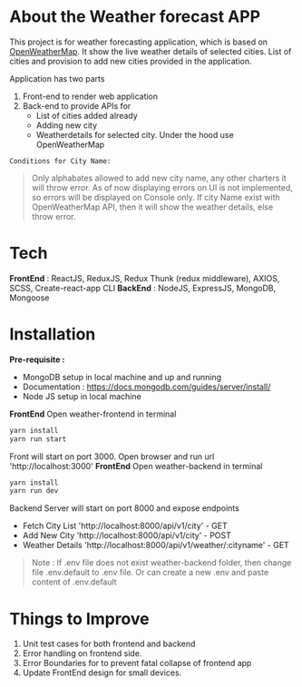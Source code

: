 # About the Weather forecast APP
This project is for weather forecasting application, which is based on [OpenWeatherMap]. 
It show the live weather details of selected cities. List of cities and provision to add new cities provided in the application.

Application has two parts
1. Front-end to render web application
2. Back-end to provide APIs for 
    - List of cities added already
    - Adding new city 
    - Weatherdetails for selected city. Under the hood use OpenWeatherMap

`Conditions for City Name:`
>Only alphabates allowed to add new city name, any other charters it will throw error.
>As of now displaying errors on UI is not implemented, so errors will be displayed on Console only.
>If city Name exist with OpenWeatherMap API, then it will show the weather details, else throw error.

# Tech
**FrontEnd** : ReactJS, ReduxJS, Redux Thunk (redux middleware), AXIOS, SCSS, Create-react-app CLI
**BackEnd** : NodeJS, ExpressJS, MongoDB, Mongoose

# Installation
**Pre-requisite :** 
- MongoDB setup in local machine and up and running
- Documentation : https://docs.mongodb.com/guides/server/install/
- Node JS setup in local machine

**FrontEnd**
Open weather-frontend in terminal
```sh
yarn install
yarn run start
```
Front will start on port 3000. Open browser and run url 'http://localhost:3000'
**FrontEnd**
Open weather-backend in terminal
```sh
yarn install
yarn run dev
```
Backend Server will start on port 8000 and expose endpoints
- Fetch City List 'http://localhost:8000/api/v1/city' - GET
- Add New City 'http://localhost:8000/api/v1/city' - POST
- Weather Details 'http://localhost:8000/api/v1/weather/:cityname' - GET
> Note : If .env file does not exist weather-backend folder, then change file .env.default to .env file. Or can create a new .env and paste content of .env.default

# Things to Improve
1. Unit test cases for both frontend and backend
2. Error handling on frontend side.
3. Error Boundaries for to prevent fatal collapse of frontend app
4. Update FrontEnd design for small devices.

  [OpenWeatherMap]: https://openweathermap.org/